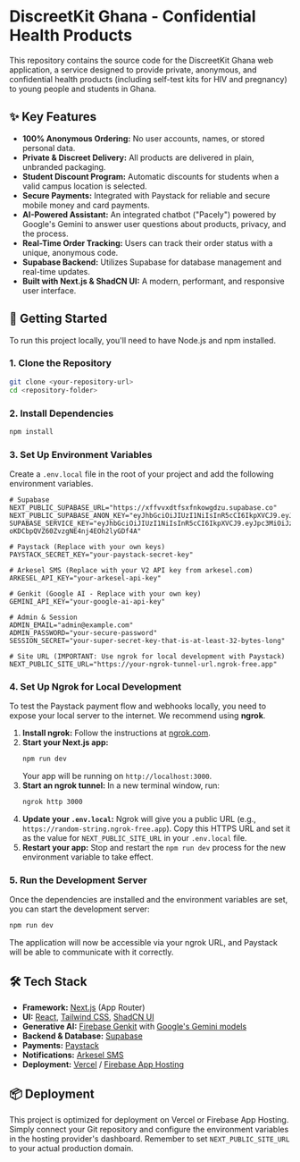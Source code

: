 
# DiscreetKit Ghana - Confidential Health Products

This repository contains the source code for the DiscreetKit Ghana web application, a service designed to provide private, anonymous, and confidential health products (including self-test kits for HIV and pregnancy) to young people and students in Ghana.

## ✨ Key Features

*   **100% Anonymous Ordering:** No user accounts, names, or stored personal data.
*   **Private & Discreet Delivery:** All products are delivered in plain, unbranded packaging.
*   **Student Discount Program:** Automatic discounts for students when a valid campus location is selected.
*   **Secure Payments:** Integrated with Paystack for reliable and secure mobile money and card payments.
*   **AI-Powered Assistant:** An integrated chatbot ("Pacely") powered by Google's Gemini to answer user questions about products, privacy, and the process.
*   **Real-Time Order Tracking:** Users can track their order status with a unique, anonymous code.
*   **Supabase Backend:** Utilizes Supabase for database management and real-time updates.
*   **Built with Next.js & ShadCN UI:** A modern, performant, and responsive user interface.

## 🚀 Getting Started

To run this project locally, you'll need to have Node.js and npm installed.

### 1. Clone the Repository

```bash
git clone <your-repository-url>
cd <repository-folder>
```

### 2. Install Dependencies

```bash
npm install
```

### 3. Set Up Environment Variables

Create a `.env.local` file in the root of your project and add the following environment variables.

```
# Supabase
NEXT_PUBLIC_SUPABASE_URL="https://xffvvxdtfsxfnkowgdzu.supabase.co"
NEXT_PUBLIC_SUPABASE_ANON_KEY="eyJhbGciOiJIUzI1NiIsInR5cCI6IkpXVCJ9.eyJpc3MiOiJzdXBhYmFzZSIsInJlZiI6InhmZnZ2eGR0ZnN4Zm5rb3dnZHp1Iiwicm9sZSI6ImFub24iLCJpYXQiOjE3NTY0NjEzNzcsImV4cCI6MjA3MjAzNzM3N30.YJafTn5uFrfVpaZWpa2OwS2AZsI_ul7bmm6lMTKsJ9A"
SUPABASE_SERVICE_KEY="eyJhbGciOiJIUzI1NiIsInR5cCI6IkpXVCJ9.eyJpc3MiOiJzdXBhYmFzZSIsInJlZiI6InhmZnZ2eGR0ZnN4Zm5rb3dnZHp1Iiwicm9sZSI6InNlcnZpY2Vfcm9sZSIsImlhdCI6MTc1NjQ2MTM3NywiZXhwIjoyMDcyMDM3Mzc3fQ.YnmKw7BIjl-oKDCbpQVZ60ZvzgNE4nj4EOh2lyGDf4A"

# Paystack (Replace with your own keys)
PAYSTACK_SECRET_KEY="your-paystack-secret-key"

# Arkesel SMS (Replace with your V2 API key from arkesel.com)
ARKESEL_API_KEY="your-arkesel-api-key"

# Genkit (Google AI - Replace with your own key)
GEMINI_API_KEY="your-google-ai-api-key"

# Admin & Session
ADMIN_EMAIL="admin@example.com"
ADMIN_PASSWORD="your-secure-password"
SESSION_SECRET="your-super-secret-key-that-is-at-least-32-bytes-long"

# Site URL (IMPORTANT: Use ngrok for local development with Paystack)
NEXT_PUBLIC_SITE_URL="https://your-ngrok-tunnel-url.ngrok-free.app"
```

### 4. Set Up Ngrok for Local Development

To test the Paystack payment flow and webhooks locally, you need to expose your local server to the internet. We recommend using **ngrok**.

1.  **Install ngrok:** Follow the instructions at [ngrok.com](https://ngrok.com/download).
2.  **Start your Next.js app:**
    ```bash
    npm run dev
    ```
    Your app will be running on `http://localhost:3000`.
3.  **Start an ngrok tunnel:** In a new terminal window, run:
    ```bash
    ngrok http 3000
    ```
4.  **Update your `.env.local`:** Ngrok will give you a public URL (e.g., `https://random-string.ngrok-free.app`). Copy this HTTPS URL and set it as the value for `NEXT_PUBLIC_SITE_URL` in your `.env.local` file.
5.  **Restart your app:** Stop and restart the `npm run dev` process for the new environment variable to take effect.

### 5. Run the Development Server

Once the dependencies are installed and the environment variables are set, you can start the development server:

```bash
npm run dev
```

The application will now be accessible via your ngrok URL, and Paystack will be able to communicate with it correctly.

## 🛠 Tech Stack

*   **Framework:** [Next.js](https://nextjs.org/) (App Router)
*   **UI:** [React](https://reactjs.org/), [Tailwind CSS](https://tailwindcss.com/), [ShadCN UI](https://ui.shadcn.com/)
*   **Generative AI:** [Firebase Genkit](https://firebase.google.com/docs/genkit) with [Google's Gemini models](https://ai.google.dev/)
*   **Backend & Database:** [Supabase](https://supabase.io/)
*   **Payments:** [Paystack](https://paystack.com/)
*   **Notifications:** [Arkesel SMS](https://arkesel.com/)
*   **Deployment:** [Vercel](https://vercel.com/) / [Firebase App Hosting](https://firebase.google.com/docs/app-hosting)

## 📦 Deployment

This project is optimized for deployment on Vercel or Firebase App Hosting. Simply connect your Git repository and configure the environment variables in the hosting provider's dashboard. Remember to set `NEXT_PUBLIC_SITE_URL` to your actual production domain.
